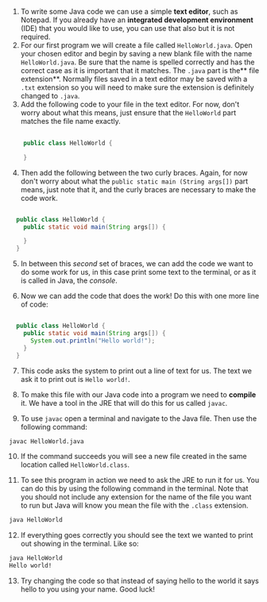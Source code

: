 1. To write some Java code we can use a simple **text editor**, such as Notepad. If you already have an **integrated development environment** \(IDE\) that you would like to use, you can use that also but it is not required. 
2. For our first program we will create a file called `HelloWorld.java`. Open your chosen editor and begin by saving a new blank file with the name `HelloWorld.java`. Be sure that the name is spelled correctly and has the correct case as it is important that it matches. The `.java` part is the** file extension**. Normally files saved in a text editor may be saved with a `.txt` extension so you will need to make sure the extension is definitely changed to `.java`.
3. Add the following code to your file in the text editor. For now, don't worry about what this means, just ensure that the `HelloWorld` part matches the file name exactly.

 ```java
   
     public class HelloWorld {

     }
 ```

4. Then add the following between the two curly braces. Again, for now don't worry about what the `public static main (String args[])` part means, just note that it, and the curly braces are necessary to make the code work.

 ```java
 
   public class HelloWorld {
     public static void main(String args[]) {

     }
   }
 ```

5. In between this _second_ set of braces, we can add the code we want to do some work for us, in this case print some text to the terminal, or as it is called in Java, the _console_.

6. Now we can add the code that does the work! Do this with one more line of code:

 ```java
 
   public class HelloWorld {
     public static void main(String args[]) {
       System.out.println("Hello world!");
     }
   }
 ```

7. This code asks the system to print out a line of text for us. The text we ask it to print out is `Hello world!`.

8. To make this file with our Java code into a program we need to **compile** it. We have a tool in the JRE that will do this for us called `javac`.

9. To use `javac` open a terminal and navigate to the Java file. Then use the following command:

 ```bash
 javac HelloWorld.java
 ```

10. If the command succeeds you will see a new file created in the same location called `HelloWorld.class`.

11. To see this program in action we need to ask the JRE to run it for us. You can do this by using the following command in the terminal. Note that you should not include any extension for the name of the file you want to run but Java will know you mean the file with the `.class` extension.

 ```bash
 java HelloWorld
 ```

12. If everything goes correctly you should see the text we wanted to print out showing in the terminal. Like so:

 ```bash
 java HelloWorld
 Hello world!
 ```

13. Try changing the code so that instead of saying hello to the world it says hello to you using your name. Good luck!